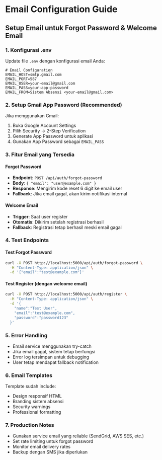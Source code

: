 # Email Configuration Guide

## Setup Email untuk Forgot Password & Welcome Email

### 1. Konfigurasi .env

Update file `.env` dengan konfigurasi email Anda:

```env
# Email Configuration
EMAIL_HOST=smtp.gmail.com
EMAIL_PORT=587
EMAIL_USER=your-email@gmail.com
EMAIL_PASS=your-app-password
EMAIL_FROM=Sistem Absensi <your-email@gmail.com>
```

### 2. Setup Gmail App Password (Recommended)

Jika menggunakan Gmail:

1. Buka Google Account Settings
2. Pilih Security → 2-Step Verification
3. Generate App Password untuk aplikasi
4. Gunakan App Password sebagai `EMAIL_PASS`

### 3. Fitur Email yang Tersedia

#### Forgot Password

- **Endpoint**: `POST /api/auth/forgot-password`
- **Body**: `{ "email": "user@example.com" }`
- **Response**: Mengirim kode reset 6 digit ke email user
- **Fallback**: Jika email gagal, akan kirim notifikasi internal

#### Welcome Email

- **Trigger**: Saat user register
- **Otomatis**: Dikirim setelah registrasi berhasil
- **Fallback**: Registrasi tetap berhasil meski email gagal

### 4. Test Endpoints

#### Test Forgot Password

```bash
curl -X POST http://localhost:5000/api/auth/forgot-password \
  -H "Content-Type: application/json" \
  -d '{"email":"test@example.com"}'
```

#### Test Register (dengan welcome email)

```bash
curl -X POST http://localhost:5000/api/auth/register \
  -H "Content-Type: application/json" \
  -d '{
    "name":"Test User",
    "email":"test@example.com",
    "password":"password123"
  }'
```

### 5. Error Handling

- Email service menggunakan try-catch
- Jika email gagal, sistem tetap berfungsi
- Error log tersimpan untuk debugging
- User tetap mendapat fallback notification

### 6. Email Templates

Template sudah include:

- Design responsif HTML
- Branding sistem absensi
- Security warnings
- Professional formatting

### 7. Production Notes

- Gunakan service email yang reliable (SendGrid, AWS SES, etc.)
- Set rate limiting untuk forgot password
- Monitor email delivery rates
- Backup dengan SMS jika diperlukan
